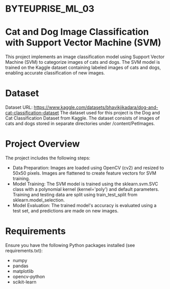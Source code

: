 # BYTEUPRISE_ML_03
# Cat and Dog Image Classification with Support Vector Machine (SVM)
This project implements an image classification model using Support Vector Machine (SVM) to categorize images of cats and dogs. The SVM model is trained on the Kaggle dataset containing labeled images of cats and dogs, enabling accurate classification of new images.

# Dataset
Dataset URL: https://www.kaggle.com/datasets/bhavikjikadara/dog-and-cat-classification-dataset
The dataset used for this project is the Dog and Cat Classification Dataset from Kaggle. The dataset consists of images of cats and dogs stored in separate directories under /content/PetImages.

# Project Overview
The project includes the following steps:
* Data Preparation:
Images are loaded using OpenCV (cv2) and resized to 50x50 pixels.
Images are flattened to create feature vectors for SVM training.
* Model Training:
The SVM model is trained using the sklearn.svm.SVC class with a polynomial kernel (kernel='poly') and default parameters.
Training and testing data are split using train_test_split from sklearn.model_selection.
* Model Evaluation:
The trained model's accuracy is evaluated using a test set, and predictions are made on new images.

# Requirements
Ensure you have the following Python packages installed (see requirements.txt):
* numpy
* pandas
* matplotlib
* opencv-python
* scikit-learn
